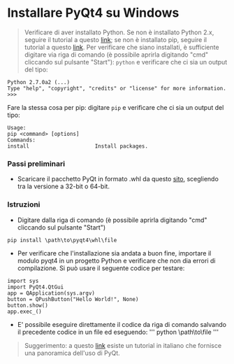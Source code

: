 # Installare PyQt4 su Windows

> Verificare di aver installato Python. Se non è installato Python 2.x, seguire il tutorial a questo [link](https://github.com/serenasensini/corsoPython2018/blob/master/Tutorial/Installare%20Python%20su%20Windows.md); se non è installato pip, seguire il tutorial a questo [link](https://github.com/serenasensini/corsoPython2018/blob/master/Tutorial/Installare%20pip%20su%20Windows.md). Per verificare che siano installati, è sufficiente digitare via riga di comando (è possibile aprirla digitando "cmd" cliccando sul pulsante "Start"):
``` python ```
e verificare che ci sia un output del tipo:
```
Python 2.7.0a2 (...)  
Type "help", "copyright", "credits" or "license" for more information.
>>>
```

Fare la stessa cosa per pip: digitare
``` pip ```
e verificare che ci sia un output del tipo:
```
Usage:         
pip <command> [options]         
Commands:                                                                                                                 
install                     Install packages.       
```
### Passi preliminari
- Scaricare il pacchetto PyQt in formato .whl da questo [sito](http://www.lfd.uci.edu/~gohlke/pythonlibs/#pyqt4), scegliendo tra la versione a 32-bit o 64-bit.

### Istruzioni
- Digitare dalla riga di comando (è possibile aprirla digitando "cmd" cliccando sul pulsante "Start")
```
pip install \path\to\pyqt4\whl\file
```

- Per verificare che l'installazione sia andata a buon fine, importare il modulo pyqt4 in un progetto Python e verificare che non dia errori di compilazione. Si può usare il seguente codice per testare:
```
import sys
import PyQt4.QtGui
app = QApplication(sys.argv)
button = QPushButton("Hello World!", None)
button.show()
app.exec_()
```

- E' possibile eseguire direttamente il codice da riga di comando salvando il precedente codice in un file ed eseguendo:
''' 
python \path\to\file '''


> Suggerimento: a questo [link](https://www.python.it/wiki/show/qttutorial/) esiste un tutorial in italiano che fornisce una panoramica dell'uso di PyQt.
